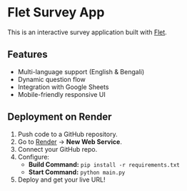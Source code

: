 # Flet Survey App

This is an interactive survey application built with [Flet](https://flet.dev/).

## Features
- Multi-language support (English & Bengali)
- Dynamic question flow
- Integration with Google Sheets
- Mobile-friendly responsive UI

## Deployment on Render
1. Push code to a GitHub repository.
2. Go to [Render](https://render.com/) → **New Web Service**.
3. Connect your GitHub repo.
4. Configure:
   - **Build Command:** `pip install -r requirements.txt`
   - **Start Command:** `python main.py`
5. Deploy and get your live URL!
